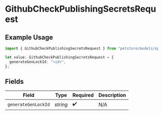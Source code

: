 # GithubCheckPublishingSecretsRequest

## Example Usage

```typescript
import { GithubCheckPublishingSecretsRequest } from "petstore/models/operations";

let value: GithubCheckPublishingSecretsRequest = {
  generateGenLockId: "<id>",
};
```

## Fields

| Field               | Type                | Required            | Description         |
| ------------------- | ------------------- | ------------------- | ------------------- |
| `generateGenLockId` | *string*            | :heavy_check_mark:  | N/A                 |